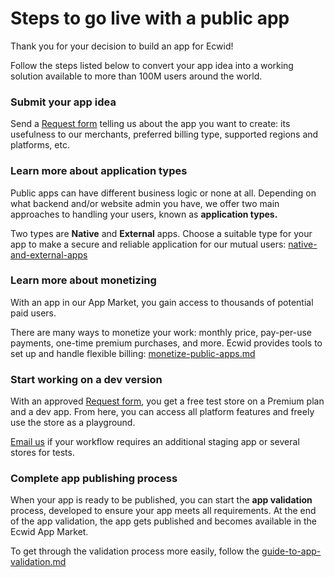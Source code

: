 # Steps to go live with a public app

Thank you for your decision to build an app for Ecwid!

Follow the steps listed below to convert your app idea into a working solution available to more than 100M users around the world.

### Submit your app idea

Send a [Request form](https://portal.ecwid.com/en-us/app-market-request) telling us about the app you want to create: its usefulness to our merchants, preferred billing type, supported regions and platforms, etc.

### Learn more about application types

Public apps can have different business logic or none at all. Depending on what backend and/or website admin you have, we offer two main approaches to handling your users, known as **application types.**

Two types are **Native** and **External** apps. Choose a suitable type for your app to make a secure and reliable application for our mutual users: [native-and-external-apps](../native-and-external-apps/ "mention")

### Learn more about monetizing

With an app in our App Market, you gain access to thousands of potential paid users.&#x20;

There are many ways to monetize your work: monthly price, pay-per-use payments, one-time premium purchases, and more. Ecwid provides tools to set up and handle flexible billing: [monetize-public-apps.md](../monetize-public-apps.md "mention")

### Start working on a dev version

With an approved [Request form](https://portal.ecwid.com/en-us/app-market-request), you get a free test store on a Premium plan and a dev app. From here, you can access all platform features and freely use the store as a playground.

[Email us](mailto:ec.apps@lightspeedhq.com) if your workflow requires an additional staging app or several stores for tests.

### Complete app publishing process

When your app is ready to be published, you can start the **app validation** process, developed to ensure your app meets all requirements. At the end of the app validation, the app gets published and becomes available in the Ecwid App Market.

To get through the validation process more easily, follow the [guide-to-app-validation.md](guide-to-app-validation.md "mention")
